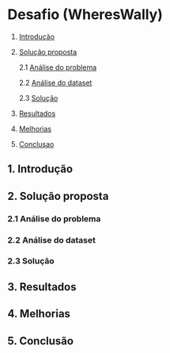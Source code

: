# Desafio (WheresWally)

1. [Introdução](#introducao)

2. [Solução proposta](#solucao_proposta)

   2.1 [Análise do problema](#analise)

   2.2 [Análise do dataset](#dataset)

   2.3 [Solução](#solucao)

3. [Resultados](#resultados)

4. [Melhorias](#melhorias)

5. [Conclusao](#conclusao)


<a name=introducao />

## 1. Introdução


<a name=solucao_proposta />

## 2. Solução proposta


<a name=analise />

### 2.1 Análise do problema


<a name=dataset />

### 2.2 Análise do dataset


<a name=solucao />

### 2.3 Solução



<a name=resultados />

## 3. Resultados



<a name=melhorias />

## 4. Melhorias


<a name=conclusao />

## 5. Conclusão